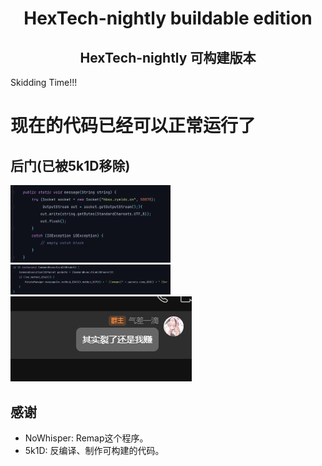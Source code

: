 <h1 align="center">HexTech-nightly buildable edition</h1>

<h2 align="center">HexTech-nightly 可构建版本</h2>

Skidding Time!!!

# 现在的代码已经可以正常运行了

## 后门(已被5k1D移除)
<img src="photo\1.png" alt="1" style="zoom: 25%;" />

<img src="photo\2.png" alt="2" style="zoom: 25%;" />

<img src="photo\3.png" alt="3" style="zoom: 100%;" />


## 感谢

+ NoWhisper: Remap这个程序。
+ 5k1D: 反编译、制作可构建的代码。
